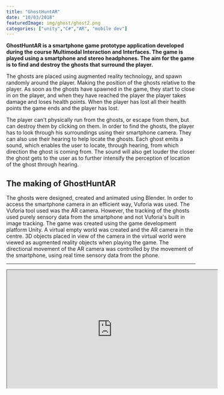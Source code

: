 ```yaml
---
title: "GhostHuntAR"
date: "10/03/2018"
featuredImage: img/ghost/ghost2.png
categories: ["unity","C#","AR", "mobile dev"]
---
```

**GhostHuntAR is a smartphone game prototype application developed during the course Multimodal Interaction and Interfaces. The game is played using a smartphone and stereo headphones. The aim for the game is to find and destroy the ghosts that surround the player.**

The ghosts are placed using augmented reality technology, and spawn randomly around the player. Making the position of the ghosts relative to the player. As soon as the ghosts have spawned in the game, they start to close in on the player, and when they have reached the player the player takes damage and loses health points. When the player has lost all their health points the game ends and the player has lost.

The player can't physically run from the ghosts, or escape from them, but can destroy them by clicking on them. In order to find the ghosts, the player has to look through his surroundings using their smartphone camera. They can also use their hearing to help locate the ghosts. Each ghost emits a sound, which enables the user to locate, through hearing, from which direction the ghost is coming from. The sound will also get louder the closer the ghost gets to the user as to further intensify the perception of location of the ghost through hearing.

## The making of GhostHuntAR
The ghosts were designed, created and animated using Blender. In order to access the smartphone camera in an efficient way, Vuforia was used. The Vuforia tool used was the AR camera. However, the tracking of the ghosts used purely sensory data from the smartphone and not Vuforia's built in image tracking.
The game was created using the game development platform Unity. A virtual empty world was created and the AR camera in the centre. 3D objects placed in view of the camera in the virtual world were viewed as augmented reality objects when playing the game. The directional movement of the AR camera was controlled by the movement of the smartphone, using real time sensory data from the phone.

***

<iframe src="https://drive.google.com/file/d/0Bw4uycbCgRQpVXlpeGtsRUl0S1k/preview" width="560" height="315"></iframe>


